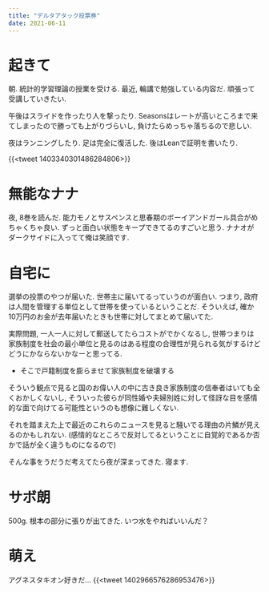 ```yaml
---
title: "デルタアタック投票券"
date: 2021-06-11
---
```


# 起きて
朝. 統計的学習理論の授業を受ける. 最近, 輪講で勉強している内容だ. 頑張って受講していきたい.

午後はスライドを作ったり人を撃ったり. Seasonsはレートが高いところまで来てしまったので勝っても上がりづらいし, 負けたらめっちゃ落ちるので悲しい.

夜はランニングしたり. 足は完全に復活した. 後はLeanで証明を書いたり.

{{<tweet 1403340301486284806>}}

# 無能なナナ
夜, 8巻を読んだ. 能力モノとサスペンスと思春期のボーイアンドガール具合がめちゃくちゃ良い. ずっと面白い状態をキープできてるのすごいと思う. ナナオがダークサイドに入ってて俺は笑顔です.

# 自宅に
選挙の投票のやつが届いた. 世帯主に届いてるっていうのが面白い. つまり, 政府は人間を管理する単位として世帯を使っているということだ. そういえば, 確か10万円のお金が去年届いたときも世帯に対してまとめて届いてた.

実際問題, 一人一人に対して郵送してたらコストがでかくなるし, 世帯つまりは家族制度を社会の最小単位と見るのはある程度の合理性が見られる気がするけどどうにかならないかなーと思ってる.

- そこで戸籍制度を膨らませて家族制度を破壊する

そういう観点で見ると国のお偉い人の中に古き良き家族制度の信奉者はいても全くおかしくないし, そういった彼らが同性婚や夫婦別姓に対して怪訝な目を感情的な面で向けてる可能性というのも想像に難しくない.

それを踏まえた上で最近のこれらのニュースを見ると騒いでる理由の片鱗が見えるのかもしれない. (感情的なところで反対してるということに自覚的であるか否かで話が全く違うものになるので)

そんな事をうだうだ考えてたら夜が深まってきた. 寝ます.

# サボ朗
500g. 根本の部分に張りが出てきた. いつ水をやればいいんだ？

# 萌え
アグネスタキオン好きだ...
{{<tweet 1402966576286953476>}}